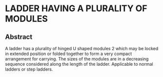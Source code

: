 # LADDER HAVING A PLURALITY OF MODULES

## Abstract
A ladder has a plurality of hinged U shaped modules 2 which may be locked in extended position or folded together to form a very compact arrangement for carrying. The sizes of the modules are in a decreasing sequence considered along the length of the ladder. Applicable to normal ladders or step ladders.